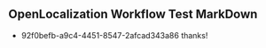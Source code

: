 ## OpenLocalization Workflow Test MarkDown
* 92f0befb-a9c4-4451-8547-2afcad343a86 
thanks!<!--HONumber=Mar16_HO2-->
